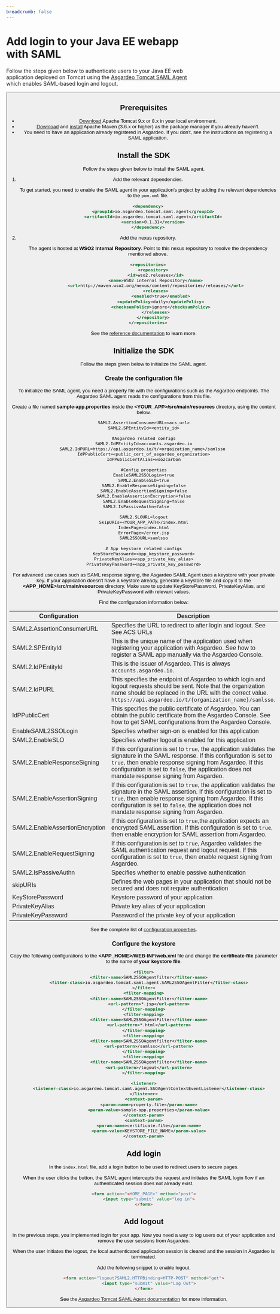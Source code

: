 ```yaml
---
breadcrumb: false
---
```


# Add login to your Java EE webapp with SAML

Follow the steps given below to authenticate users to your Java EE web application deployed on Tomcat using the [Asgardeo Tomcat SAML Agent](https://github.com/asgardeo/asgardeo-tomcat-saml-agent) which enables SAML-based login and logout.

<Button 
    buttonType='grey-outlined-icon'
    buttonText='Try out the sample app'
    startIconPath='images/technologies/java-logo.svg'
    buttonPath='/quickstarts/qsg-saml-webapp-java-ee'
/>

## Prerequisites

- [Download](https://tomcat.apache.org/tomcat-9.0-doc/) Apache Tomcat 9.x or 8.x in your local environment.
- [Download](https://maven.apache.org/download.cgi) and [install](https://maven.apache.org/install.html) Apache Maven (3.6.x or higher) as the package manager if you already haven't.
- You need to have an application already registered in Asgardeo. If you don't, see the instructions on <a :href="$withBase('/guides/applications/web-app/register-saml-web-app')">registering a SAML application</a>.

## Install the SDK

Follow the steps given below to install the SAML agent.

1.  Add the relevant dependencies.  

    To get started, you need to enable the SAML agent in your application's project by adding the relevant dependencies to the `pom.xml` file.

    ```xml no-line-numbers
    <dependency>
        <groupId>io.asgardeo.tomcat.saml.agent</groupId>
        <artifactId>io.asgardeo.tomcat.saml.agent</artifactId>
        <version>0.1.31</version>
    </dependency>
    ```

2.  Add the nexus repository.   

    The agent is hosted at **WSO2 Internal Repository**. Point to this nexus repository to resolve the dependency mentioned above.

    ```xml no-line-numbers
    <repositories>
        <repository>
          <id>wso2.releases</id>
          <name>WSO2 internal Repository</name>
          <url>http://maven.wso2.org/nexus/content/repositories/releases/</url>
          <releases>
              <enabled>true</enabled>
              <updatePolicy>daily</updatePolicy>
              <checksumPolicy>ignore</checksumPolicy>
          </releases>
        </repository>
    </repositories>
    ```

See the [reference documentation](https://github.com/asgardeo/asgardeo-tomcat-saml-agent/blob/master/README.md) to learn more.

## Initialize the SDK

Follow the steps given below to initialize the SAML agent.

### Create the configuration file 

To initialize the SAML agent, you need a property file with the configurations such as the Asgardeo endpoints. The Asgardeo SAML agent reads the configurations from this file.

Create a file named **sample-app.properties** inside the **<YOUR_APP>/src/main/resources** directory, using the content below.


```   no-line-numbers
SAML2.AssertionConsumerURL=<acs_url>
SAML2.SPEntityId=<entity_id>

#Asgardeo related configs
SAML2.IdPEntityId=accounts.asgardeo.io
SAML2.IdPURL=https://api.asgardeo.io/t/<orgaization_name>/samlsso 
IdPPublicCert=<public_cert_of_asgardeo_organization>
IdPPublicCertAlias=wso2carbon

#Config properties
EnableSAML2SSOLogin=true
SAML2.EnableSLO=true
SAML2.EnableResponseSigning=false
SAML2.EnableAssertionSigning=false
SAML2.EnableAssertionEncryption=false
SAML2.EnableRequestSigning=false
SAML2.IsPassiveAuthn=false      

SAML2.SLOURL=logout
SkipURIs=<YOUR_APP_PATH>/index.html
IndexPage=index.html
ErrorPage=/error.jsp
SAML2SSOURL=samlsso

# App keystore related configs
KeyStorePassword=<app_keystore_password>
PrivateKeyAlias=<app_private_key_alias>
PrivateKeyPassword=<app_private_key_password>
```

For advanced use cases such as SAML response signing, the Asgardeo SAML Agent uses a keystore with your private key. If your application doesn't have a keystore already, generate a keystore file and copy it to the **<APP_HOME>/src/main/resources** directory. Make sure to update KeyStorePassword, PrivateKeyAlias, and PrivateKeyPassword with relevant values.
  
Find the configuration information below: 

<table>
   <thead>
      <tr>
         <th>Configuration</th>
         <th>Description</th>
      </tr>
   </thead>
   <tbody>
      <tr>
         <td>SAML2.AssertionConsumerURL</td>
         <td>Specifies the URL to redirect to after login and logout. See <a :href="$withBase('/references/app-settings/saml-settings-for-app/#default-assertion-consumer-service-url-default-acs-url')">See ACS URLs</a></td>
      </tr>
      <tr>
         <td>SAML2.SPEntityId</td>
         <td>This is the unique name of the application used when registering your application with Asgardeo. See <a :href="$withBase('/guides/applications/register-saml-web-app/#register-app-using-manual-configurations')">how to register a SAML app manually</a> via the Asgardeo Console.</td>
      </tr>
      <tr>
         <td>SAML2.IdPEntityId</td>
         <td>This is the issuer of Asgardeo. This is always <code>accounts.asgardeo.io</code>.</td>
      </tr>
     <tr>
          <td>SAML2.IdPURL</td>
          <td>This specifies the endpoint of Asgardeo to which login and logout requests should be sent. Note that the organization name should be replaced in the URL with the correct value. <code>https://api.asgardeo.io/t/{organization_name}/samlsso</code>. </td>
     </tr>
     <tr>
           <td>IdPPublicCert</td>
           <td>This specifies the public certificate of Asgardeo. You can obtain the public certificate from the Asgardeo Console. See <a :href="$withBase('/guides/applications/saml/discover-saml-configs/#discover-saml-configurations-of-asgardeo')">how to get SAML configurations from the Asgardeo Console.</a></td>
       </tr>
       <tr>
           <td>EnableSAML2SSOLogin</td>
           <td>Specifies whether sign-on is enabled for this application</td>
       </tr>
       <tr>
         <td>SAML2.EnableSLO</td>
         <td>Specifies whether logout is enabled for this application</td>
       </tr>
       <tr>
         <td>SAML2.EnableResponseSigning</td>
         <td>If this configuration is set to <code>true</code>, the application validates the signature in the SAML response. If this configuration is set to <code>true</code>, then <a :href="$withBase('/references/app-settings/saml-settings-for-app/#response-signing')">enable response signing from Asgardeo</a>. If this configuration is set to <code>false</code>, the application does not mandate response signing from Asgardeo.</td>
     </tr>
     <tr>
       <td>SAML2.EnableAssertionSigning</td>
       <td>If this configuration is set to <code>true</code>, the application validates the signature in the SAML assertion. If this configuration is set to <code>true</code>, then <a :href="$withBase('/references/app-settings/saml-settings-for-app/#response-signing')">enable response signing from Asgardeo</a>. If this configuration is set to <code>false</code>, the application does not mandate response signing from Asgardeo.</td>
     </tr>
     <tr>
       <td>SAML2.EnableAssertionEncryption</td>
       <td>If this configuration is set to <code>true</code>,the application expects an encrypted SAML assertion. If this configuration is set to <code>true</code>, then <a :href="$withBase('/references/app-settings/saml-settings-for-app')">enable encryption for SAML assertion</a> from Asgardeo.</td>
     </tr>
     <tr>
       <td>SAML2.EnableRequestSigning</td>
       <td>If this configuration is set to <code>true</code>, Asgardeo validates the SAML authentication request and logout request. If this configuration is set to <code>true</code>, then <a :href="$withBase('/references/app-settings/saml-settings-for-app')">enable request signing</a> from Asgardeo.</td>
     </tr>
     <tr>
       <td>SAML2.IsPassiveAuthn</td>
       <td>Specifies whether to enable passive authentication</td>
     </tr>
     <tr>
       <td>skipURIs</td>
       <td>Defines the web pages in your application that should not be secured and does not require authentication</td>
     </tr>
     <tr>
        <td>KeyStorePassword</td>
        <td>Keystore password of your application</td>
      </tr>
      <tr>
        <td>PrivateKeyAlias</td>
        <td>Private key alias of your application</td>
      </tr>
      <tr>
        <td>PrivateKeyPassword</td>
        <td>Password of the private key of your application</td>
      </tr>
     
   </tbody>
</table>
    
See the complete list of [configuration properties](https://github.com/asgardeo/asgardeo-tomcat-saml-agent/blob/master/io.asgardeo.tomcat.saml.agent.sample/src/main/resources/configuration-catalog.md).

### Configure the keystore

Copy the following configurations to the **<APP_HOME>/WEB-INF/web.xml** file and change the **certificate-file** parameter to the name of **your keystore file**.

```xml no-line-numbers
<filter>
    <filter-name>SAML2SSOAgentFilter</filter-name>
    <filter-class>io.asgardeo.tomcat.saml.agent.SAML2SSOAgentFilter</filter-class>
</filter>
<filter-mapping>
    <filter-name>SAML2SSOAgentFilter</filter-name>
    <url-pattern>*.jsp</url-pattern>
</filter-mapping>
<filter-mapping>
    <filter-name>SAML2SSOAgentFilter</filter-name>
    <url-pattern>*.html</url-pattern>
</filter-mapping>
<filter-mapping>
    <filter-name>SAML2SSOAgentFilter</filter-name>
    <url-pattern>/samlsso</url-pattern>
</filter-mapping>
<filter-mapping>
    <filter-name>SAML2SSOAgentFilter</filter-name>
    <url-pattern>/logout</url-pattern>
</filter-mapping>

<listener>
    <listener-class>io.asgardeo.tomcat.saml.agent.SSOAgentContextEventListener</listener-class>
</listener>
<context-param>
    <param-name>property-file</param-name>
    <param-value>sample-app.properties</param-value>
</context-param>
<context-param>
    <param-name>certificate-file</param-name>
    <param-value>KEYSTORE_FILE_NAME</param-value>
</context-param>
```

## Add login

In the `index.html` file, add a login button to be used to redirect users to secure pages.

When the user clicks the button, the SAML agent intercepts the request and initiates the SAML login flow if an authenticated session does not already exist.

```html
<form action="<HOME_PAGE>" method="post">
    <input type="submit" value="log in">
</form>
```

## Add logout

In the previous steps, you implemented login for your app. Now you need a way to log users out of your application and remove the user sessions from Asgardeo. 

When the user initiates the logout, the local authenticated application session is cleared and the session in Asgardeo is terminated.

Add the following snippet to enable logout.

```html
<form action="logout?SAML2.HTTPBinding=HTTP-POST" method="get">
    <input type="submit" value="Log Out">
</form>
```

See the [Asgardeo Tomcat SAML Agent documentation](https://github.com/asgardeo/asgardeo-tomcat-saml-agent#how-it-works) for more information.
